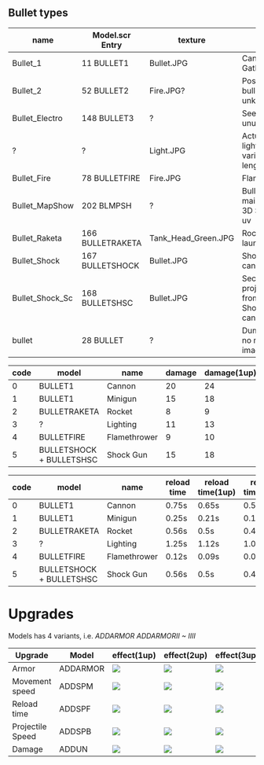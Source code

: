 ## Bullet types

| name            | Model.scr Entry  | texture             | usage                                      |
|-----------------|------------------|---------------------|--------------------------------------------|
| Bullet_1        | 11 BULLET1       | Bullet.JPG          | Cannon, Gatling                            | 
| Bullet_2        | 52 BULLET2       | Fire.JPG?           | Possibly a red bullet, usage unknown       |
| Bullet_Electro  | 148 BULLET3      | ?                   | Seemingly unused                           |
| ?               | ?                | Light.JPG           | Actual lighting with variable length       |
| Bullet_Fire     | 78 BULLETFIRE    | Fire.JPG            | FlameThrower                               |
| Bullet_MapShow  | 202 BLMPSH       | ?                   | Bullet used in main menu 3D Scene, no uv   |
| Bullet_Raketa   | 166 BULLETRAKETA | Tank_Head_Green.JPG | Rocket launcher                            |
| Bullet_Shock    | 167 BULLETSHOCK  | Bullet.JPG          | Shockwave cannon                           |
| Bullet_Shock_Sc | 168 BULLETSHSC   | Bullet.JPG          | Secondary projectile from Shockwave cannon |
| bullet          | 28 BULLET        | ?                   | Dummy file? no matching image              |


| code | model                    | name         | damage | damage(1up) | damage(2up) | damage(3up) | damage(FULL) |
|------|--------------------------|--------------|--------|-------------|-------------|-------------|--------------|
| 0    | BULLET1                  | Cannon       | 20     | 24          | 28          | 32          | 34           |
| 1    | BULLET1                  | Minigun      | 15     | 18          | 21          | 24          | 25           |
| 2    | BULLETRAKETA             | Rocket       | 8      | 9           | 11          | 12          | 13           |
| 3    | ?                        | Lighting     | 11     | 13          | 15          | 17          | 18           |
| 4    | BULLETFIRE               | Flamethrower | 9      | 10          | 12          | 14          | 15           |
| 5    | BULLETSHOCK + BULLETSHSC | Shock Gun    | 15     | 18          | 21          | 24          | 25           |


| code | model                    | name         | reload time | reload time(1up) | reload time(2up) | reload time(3up) | reload time(FULL) |
|------|--------------------------|--------------|-------------|------------------|------------------|------------------|-------------------|
| 0    | BULLET1                  | Cannon       | 0.75s       | 0.65s            | 0.59s            | 0.5s             | 0.43s             |
| 1    | BULLET1                  | Minigun      | 0.25s       | 0.21s            | 0.18s            | 0.15s            | 0.12s             |
| 2    | BULLETRAKETA             | Rocket       | 0.56s       | 0.5s             | 0.43s            | 0.37s            | 0.31s             |
| 3    | ?                        | Lighting     | 1.25s       | 1.12s            | 1.0s             | 0.87s            | 0.75s             |
| 4    | BULLETFIRE               | Flamethrower | 0.12s       | 0.09s            | 0.09s            | 0.06s            | 0.06s             |
| 5    | BULLETSHOCK + BULLETSHSC | Shock Gun    | 0.56s       | 0.5s             | 0.43s            | 0.37s            | 0.31s             |


# Upgrades

Models has 4 variants, i.e. *ADDARMOR ADDARMORII ~ IIII*

| Upgrade          | Model    | effect(1up)                                                                                    | effect(2up)                                                                                    | effect(3up)                                                                                    | effect(FULL)                                                                                   |
|------------------|----------|------------------------------------------------------------------------------------------------|------------------------------------------------------------------------------------------------|------------------------------------------------------------------------------------------------|------------------------------------------------------------------------------------------------|
| Armor            | ADDARMOR | ![](https://github.com/jupiterbjy/OpenAT/assets/45421813/c1d7b513-2d6d-4ae2-8c1d-e5084fedd261) | ![](https://github.com/jupiterbjy/OpenAT/assets/45421813/2b771d0f-a8d9-4315-8158-939974b47e78) | ![](https://github.com/jupiterbjy/OpenAT/assets/45421813/3f093a06-04ff-419f-943a-b0e9fa3faf5e) | ![](https://github.com/jupiterbjy/OpenAT/assets/45421813/2f2e82f5-ba18-43db-8d78-0d8cfc18d641) |
| Movement speed   | ADDSPM   | ![](https://github.com/jupiterbjy/OpenAT/assets/45421813/147cca07-92f8-4ded-896a-d35e0593e07f) | ![](https://github.com/jupiterbjy/OpenAT/assets/45421813/7b70bbf1-094f-4d4d-9b08-b6108be4fdc0) | ![](https://github.com/jupiterbjy/OpenAT/assets/45421813/943f09b5-03d0-4591-a72b-295752972798) | ![](https://github.com/jupiterbjy/OpenAT/assets/45421813/8d14c769-da17-4022-b27f-a4a8b45f427f) |
| Reload time      | ADDSPF   | ![](https://github.com/jupiterbjy/OpenAT/assets/45421813/fbff39ef-5a3a-40da-bde4-5cc7d425e74a) | ![](https://github.com/jupiterbjy/OpenAT/assets/45421813/4fd570f4-aaa3-4de8-8b1c-6951d544e546) | ![](https://github.com/jupiterbjy/OpenAT/assets/45421813/02800269-03c6-4897-9769-adcdfe0f7afe) | ![](https://github.com/jupiterbjy/OpenAT/assets/45421813/28bcb4b3-425a-4a3d-b921-cfdb30ba21bd) |
| Projectile Speed | ADDSPB   | ![](https://github.com/jupiterbjy/OpenAT/assets/45421813/1494045e-562b-4c15-a353-1abf21aec11c) | ![](https://github.com/jupiterbjy/OpenAT/assets/45421813/571f50d1-b431-4d7b-bb73-f7b706cf8ea7) | ![](https://github.com/jupiterbjy/OpenAT/assets/45421813/e81ee586-5856-4894-8cfe-8f92212839dd) | ![](https://github.com/jupiterbjy/OpenAT/assets/45421813/0edc49e0-5239-4476-961c-249ed6f5c22e) |
| Damage           | ADDUN    | ![](https://github.com/jupiterbjy/OpenAT/assets/45421813/04dc1218-84dc-4771-b351-d1bc7bbae483) | ![](https://github.com/jupiterbjy/OpenAT/assets/45421813/a6780701-2817-4b07-b121-9277fe6022d6) | ![](https://github.com/jupiterbjy/OpenAT/assets/45421813/0da6c233-7fca-43aa-a899-18ca59484396) | ![](https://github.com/jupiterbjy/OpenAT/assets/45421813/7ec4a457-19f5-4ca7-9cbc-a2446d37133c) |
